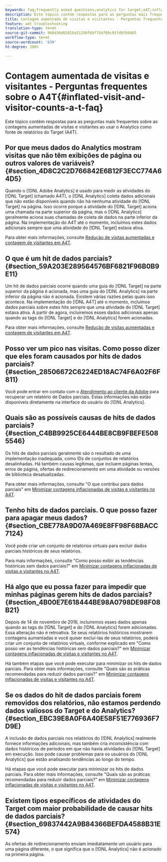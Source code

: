 ```yaml
---
keywords: faq;frequently asked questions;analytics for target;a4T;inflated;visit;visitor;partial hit;orphaned;orphan;partial-hit
description: Este tópico contém respostas para as perguntas mais frequentes sobre as contagens aumentadas de visitas e visitantes ao usar o Analytics como fonte de relatórios do Target (A4T).
title: Contagem aumentada de visitas e visitantes - Perguntas frequentes sobre o A4T
feature: a4t troubleshooting
translation-type: tm+mt
source-git-commit: 968d36d65016e51290f6bf754f69c91fd8f68405
workflow-type: tm+mt
source-wordcount: '639'
ht-degree: 100%

---
```



# Contagem aumentada de visitas e visitantes - Perguntas frequentes sobre o A4T{#inflated-visit-and-visitor-counts-a-t-faq}

Este tópico contém respostas para as perguntas mais frequentes sobre as contagens aumentadas de visitas e visitantes ao usar o Analytics como fonte de relatórios do Target (A4T).

## Por que meus dados do Analytics mostram visitas que não têm exibições de página ou outros valores de variáveis? {#section_4D8C2C2D766842E6B12F3ECC774A64D5}

Quando o [!DNL Adobe Analytics] é usado para medir as atividades do [!DNL Target] (chamado A4T), o [!DNL Analytics] coleta dados adicionais que não estão disponíveis quando não há nenhuma atividade do [!DNL Target] na página. Isso ocorre porque a atividade do [!DNL Target] aciona uma chamada na parte superior da página, mas o [!DNL Analytics] geralmente aciona suas chamadas de coleta de dados na parte inferior da página. Na implementação do A4T até o momento, incluímos estes dados adicionais sempre que uma atividade do [!DNL Target] estava ativa.

Para obter mais informações, consulte [Redução de visitas aumentadas e contagem de visitantes em A4T](/help/c-integrating-target-with-mac/a4t/c-a4t-troubleshooting/minimizing-inflated-visit-and-visitor-counts-a4t.md#concept_A515C2DE126E44B6AD97754C2C6D5235).

## O que é um hit de dados parciais? {#section_59A203E289564576BF6821F96B0B9E11}

Um hit de dados parciais ocorre quando uma guia do [!DNL Target] na parte superior da página é acionada, mas uma guia do [!DNL Analytics] na parte inferior da página não é acionada. Existem várias razões pelas quais isso acontece. Na implementação do [!DNL A4T] até o momento, incluímos dados parciais sobre estes hits sempre que uma atividade do [!DNL Target] estava ativa. A partir de agora, incluiremos esses dados adicionais apenas quando as tags do [!DNL Target] e do [!DNL Analytics] forem acionadas.

Para obter mais informações, consulte [Redução de visitas aumentadas e contagem de visitantes em A4T](/help/c-integrating-target-with-mac/a4t/c-a4t-troubleshooting/minimizing-inflated-visit-and-visitor-counts-a4t.md#concept_A515C2DE126E44B6AD97754C2C6D5235).

## Posso ver um pico nas visitas. Como posso dizer que eles foram causados por hits de dados parciais?  {#section_28506672C6224ED18AC74F6A02F6F811}

Você pode entrar em contato com o [Atendimento ao cliente da Adobe](/help/cmp-resources-and-contact-information.md#reference_ACA3391A00EF467B87930A450050077C) para recuperar um relatório de Dados parciais. Estas informações não estão disponíveis diretamente na interface do usuário do [!DNL Analytics].

## Quais são as possíveis causas de hits de dados parciais? {#section_C4BB9925CE6444BE8CB9FBEFE5085546}

Os hits de dados parciais geralmente são o resultado de uma implementação inadequada, como IDs de conjuntos de relatórios desalinhadas. Há também causas legítimas, que incluem páginas lentas, erros de página, ofertas de redirecionamento em uma atividade ou versões de biblioteca desatualizadas.

Para obter mais informações, consulte &quot;O que contribui para dados parciais&quot; em  [Minimizar contagens inflacionadas de visitas e visitantes no A4T](/help/c-integrating-target-with-mac/a4t/c-a4t-troubleshooting/minimizing-inflated-visit-and-visitor-counts-a4t.md#concept_A515C2DE126E44B6AD97754C2C6D5235).

## Tenho hits de dados parciais. O que posso fazer para apagar meus dados?  {#section_CBE778A9D07A469E8FF98F68BACC7124}

Você pode criar um conjunto de relatórios virtuais para excluir dados parciais históricos de seus relatórios.

Para mais informações, consulte &quot;Como posso exibir as tendências históricas sem dados parciais?&quot; em [Minimizar contagens inflacionadas de visitas e visitantes no A4T](/help/c-integrating-target-with-mac/a4t/c-a4t-troubleshooting/minimizing-inflated-visit-and-visitor-counts-a4t.md#concept_A515C2DE126E44B6AD97754C2C6D5235).

## Há algo que eu possa fazer para impedir que minhas páginas gerem hits de dados parciais? {#section_4B00E7E618444BE98A0798DE98F08B21}

Depois de 14 de novembro de 2016, incluiremos esses dados apenas quando as tags do [!DNL Target] e do [!DNL Analytics] forem adicionadas. Essa alteração não é retroativa. Se seus relatórios históricos mostrarem contagens aumentadas e você quiser excluí-las de seus relatórios, poderá criar um conjunto de relatórios virtuais, conforme explicado em &quot;Como posso ver as tendências históricas sem dados parciais?&quot; em [Minimizar contagens inflacionadas de visitas e visitantes no A4T](/help/c-integrating-target-with-mac/a4t/c-a4t-troubleshooting/minimizing-inflated-visit-and-visitor-counts-a4t.md#concept_A515C2DE126E44B6AD97754C2C6D5235).

Há também etapas que você pode executar para minimizar os hits de dados parciais. Para obter mais informações, consulte &quot;Quais são as práticas recomendadas para reduzir dados parciais?&quot; em [Minimizar contagens inflacionadas de visitas e visitantes no A4T](/help/c-integrating-target-with-mac/a4t/c-a4t-troubleshooting/minimizing-inflated-visit-and-visitor-counts-a4t.md#concept_A515C2DE126E44B6AD97754C2C6D5235).

## Se os dados do hit de dados parciais forem removidos dos relatórios, não estamos perdendo dados valiosos do Target e do Analytics? {#section_EBC39E8A0F6A40E58F51E776936F7D9E}

A inclusão de dados parciais nos relatórios do [!DNL Analytics] realmente fornece informações adicionais, mas também cria inconsistência com dados históricos de períodos em que não havia atividades do [!DNL Target] em execução. Isso pode causar problemas para os usuários do [!DNL Analytics] que estão analisando tendências ao longo do tempo.

Há etapas que você pode executar para minimizar os hits de dados parciais. Para obter mais informações, consulte &quot;Quais são as práticas recomendadas para reduzir dados parciais?&quot; em [Minimizar contagens inflacionadas de visitas e visitantes no A4T](/help/c-integrating-target-with-mac/a4t/c-a4t-troubleshooting/minimizing-inflated-visit-and-visitor-counts-a4t.md#concept_A515C2DE126E44B6AD97754C2C6D5235).

## Existem tipos específicos de atividades do Target com maior probabilidade de causar hits de dados parciais? {#section_69837442A9B84366BEFDA4588B31E574}

As ofertas de redirecionamento enviam imediatamente um usuário para uma página diferente, o que significa que o [!DNL Analytics] não é acionado na primeira página.
